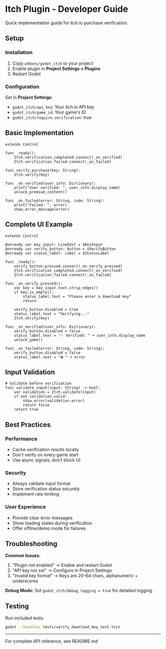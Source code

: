 # Itch Plugin - Developer Guide

Quick implementation guide for itch.io purchase verification.

## Setup

### Installation
1. Copy `addons/godot_itch` to your project
2. Enable plugin in **Project Settings > Plugins**
3. Restart Godot

### Configuration
Set in **Project Settings**:
- `godot_itch/api_key`: Your itch.io API key
- `godot_itch/game_id`: Your game's ID
- `godot_itch/require_verification`: true

## Basic Implementation

```gdscript
extends Control

func _ready():
    Itch.verification_completed.connect(_on_verified)
    Itch.verification_failed.connect(_on_failed)

func verify_purchase(key: String):
    Itch.verify(key)

func _on_verified(user_info: Dictionary):
    print("User verified: ", user_info.display_name)
    unlock_premium_content()

func _on_failed(error: String, code: String):
    print("Failed: ", error)
    show_error_message(error)
```

## Complete UI Example

```gdscript
extends Control

@onready var key_input: LineEdit = $KeyInput
@onready var verify_button: Button = $VerifyButton
@onready var status_label: Label = $StatusLabel

func _ready():
    verify_button.pressed.connect(_on_verify_pressed)
    Itch.verification_completed.connect(_on_verified)
    Itch.verification_failed.connect(_on_failed)

func _on_verify_pressed():
    var key = key_input.text.strip_edges()
    if key.is_empty():
        status_label.text = "Please enter a download key"
        return
    
    verify_button.disabled = true
    status_label.text = "Verifying..."
    Itch.verify(key)

func _on_verified(user_info: Dictionary):
    verify_button.disabled = false
    status_label.text = "✅ Verified: " + user_info.display_name
    unlock_game()

func _on_failed(error: String, code: String):
    verify_button.disabled = false
    status_label.text = "❌ " + error
```

## Input Validation

```gdscript
# Validate before verification
func validate_input(input: String) -> bool:
    var validation = Itch.validate(input)
    if not validation.valid:
        show_error(validation.error)
        return false
    return true
```

## Best Practices

### Performance
- Cache verification results locally
- Don't verify on every game start
- Use async signals, don't block UI

### Security  
- Always validate input format
- Store verification status securely
- Implement rate limiting

### User Experience
- Provide clear error messages
- Show loading states during verification
- Offer offline/demo mode for failures

## Troubleshooting

**Common Issues:**
1. "Plugin not enabled" → Enable and restart Godot
2. "API key not set" → Configure in Project Settings  
3. "Invalid key format" → Keys are 20-64 chars, alphanumeric + underscores

**Debug Mode:**
Set `godot_itch/debug_logging = true` for detailed logging.

## Testing
Run included tests:
```bash
godot --headless tests/verify_download_key_test.tscn
```

---
For complete API reference, see README.md
